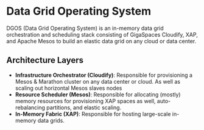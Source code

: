 # Data Grid Operating System
DGOS (Data Grid Operating System) is an in-memory data grid orchestration and scheduling stack consisting of GigaSpaces Cloudify, XAP, and Apache Mesos to build an elastic data grid on any cloud or data center. 

## Architecture Layers
* **Infrastructure Orchestrator (Cloudify)**: Responsible for provisioning a Mesos & Marathon cluster on any data center or cloud. As well as scaling out horizontal Mesos slaves nodes
* **Resource Scheduler (Mesos)**: Responsible for allocating (mostly) memory resources for provisioning XAP spaces as well, auto-rebalancing partitions, and elastic scaling. 
* **In-Memory Fabric (XAP)**: Responsible for hosting large-scale in-memory data grids. 


